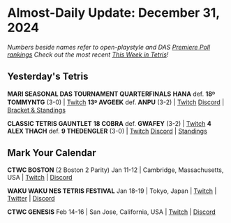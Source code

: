 # Almost-Daily Update: December 31, 2024
*Numbers beside names refer to open-playstyle and DAS [Premiere Poll rankings](https://docs.google.com/document/d/1Mmn24edltEMq6vdxZxhIAfyUS6F5SwlqIuQ6OmnVsi8/edit?tab=t.0)*
*Check out the most recent [This Week in Tetris](https://www.thisweekintetris.com/2024/12/this-week-in-tetris-november-26.html)!*
## Yesterday's Tetris
**MARI SEASONAL DAS TOURNAMENT QUARTERFINALS**
**HANA** def. **18ᴰ TOMMYNTG** (3-0) | [Twitch](https://www.twitch.tv/videos/2339179150?t=00h09m41s)
**13ᴰ AVGEEK** def. **ANPU** (3-2) | [Twitch](https://www.twitch.tv/videos/2339179150?t=00h46m56s)
[Discord](https://bit.ly/MariSeasonalCharityTournament) | [Bracket & Standings](https://docs.google.com/spreadsheets/d/1sKGagpWflFwdXnzk2DQQy6QjPF_i3FvF6qemObdu7hc/edit?gid=400187929#gid=400187929)  

**CLASSIC TETRIS GAUNTLET**
**18 COBRA** def. **GWAFEY** (3-2) | [Twitch](https://www.twitch.tv/videos/2340133416?t=01h52m22s)
**4 ALEX THACH** def. **9 THEDENGLER** (3-0) | [Twitch](https://www.twitch.tv/videos/2340133416?t=02h41m44s)
[Discord](https://discord.gg/e8DEntj) | [Standings](https://docs.google.com/spreadsheets/d/1QJsF48bClITLD075Tx_mXuYlEE8rCRKGhlzHXleFpFw/edit?gid=1879614679#gid=1879614679)

## Mark Your Calendar
**CTWC BOSTON** (2 Boston 2 Parity)
Jan 11-12 | Cambridge, Massachusetts, USA | [Twitch](https://www.twitch.tv/classictetris) | [Discord](https://discord.gg/mBVReaxE9m)

**WAKU WAKU NES TETRIS FESTIVAL**
Jan 18-19 | Tokyo, Japan | [Twitch](https://twitch.tv/classictetris) | [Twitter](https://x.com/waku_tet) | [Discord](https://discord.gg/KA3uPsxn)

**CTWC GENESIS**
Feb 14-16 | San Jose, California, USA | [Twitch](https://www.twitch.tv/classictetris) | [Discord](https://discord.gg/mBVReaxE9m)